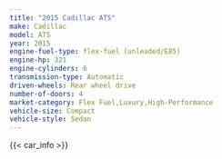 ```yaml
---
title: "2015 Cadillac ATS"
make: Cadillac
model: ATS
year: 2015
engine-fuel-type: flex-fuel (unleaded/E85)
engine-hp: 321
engine-cylinders: 6
transmission-type: Automatic
driven-wheels: Rear wheel drive
number-of-doors: 4
market-category: Flex Fuel,Luxury,High-Performance
vehicle-size: Compact
vehicle-style: Sedan
---
```


{{< car_info >}}
